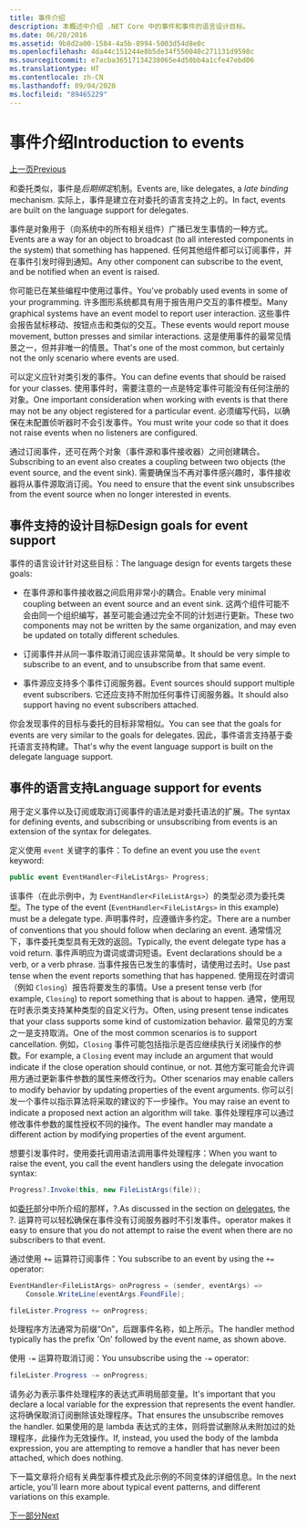 ```yaml
---
title: 事件介绍
description: 本概述中介绍 .NET Core 中的事件和事件的语言设计目标。
ms.date: 06/20/2016
ms.assetid: 9b8d2a00-1584-4a5b-8994-5003d54d8e0c
ms.openlocfilehash: 4da44c151244e8b5de34f550040c271131d9598c
ms.sourcegitcommit: e7acba36517134238065e4d50bb4a1cfe47ebd06
ms.translationtype: HT
ms.contentlocale: zh-CN
ms.lasthandoff: 09/04/2020
ms.locfileid: "89465229"
---
```

# <a name="introduction-to-events"></a><span data-ttu-id="65ff6-103">事件介绍</span><span class="sxs-lookup"><span data-stu-id="65ff6-103">Introduction to events</span></span>

[<span data-ttu-id="65ff6-104">上一页</span><span class="sxs-lookup"><span data-stu-id="65ff6-104">Previous</span></span>](delegates-patterns.md)

<span data-ttu-id="65ff6-105">和委托类似，事件是*后期绑定*机制。</span><span class="sxs-lookup"><span data-stu-id="65ff6-105">Events are, like delegates, a *late binding* mechanism.</span></span> <span data-ttu-id="65ff6-106">实际上，事件是建立在对委托的语言支持之上的。</span><span class="sxs-lookup"><span data-stu-id="65ff6-106">In fact, events are built on the language support for delegates.</span></span>

<span data-ttu-id="65ff6-107">事件是对象用于（向系统中的所有相关组件）广播已发生事情的一种方式。</span><span class="sxs-lookup"><span data-stu-id="65ff6-107">Events are a way for an object to broadcast (to all interested components in the system) that something has happened.</span></span> <span data-ttu-id="65ff6-108">任何其他组件都可以订阅事件，并在事件引发时得到通知。</span><span class="sxs-lookup"><span data-stu-id="65ff6-108">Any other component can subscribe to the event, and be notified when an event is raised.</span></span>

<span data-ttu-id="65ff6-109">你可能已在某些编程中使用过事件。</span><span class="sxs-lookup"><span data-stu-id="65ff6-109">You've probably used events in some of your programming.</span></span> <span data-ttu-id="65ff6-110">许多图形系统都具有用于报告用户交互的事件模型。</span><span class="sxs-lookup"><span data-stu-id="65ff6-110">Many graphical systems have an event model to report user interaction.</span></span> <span data-ttu-id="65ff6-111">这些事件会报告鼠标移动、按钮点击和类似的交互。</span><span class="sxs-lookup"><span data-stu-id="65ff6-111">These events would report mouse movement, button presses and similar interactions.</span></span> <span data-ttu-id="65ff6-112">这是使用事件的最常见情景之一，但并非唯一的情景。</span><span class="sxs-lookup"><span data-stu-id="65ff6-112">That's one of the most common, but certainly not the only scenario where events are used.</span></span>

<span data-ttu-id="65ff6-113">可以定义应针对类引发的事件。</span><span class="sxs-lookup"><span data-stu-id="65ff6-113">You can define events that should be raised for your classes.</span></span> <span data-ttu-id="65ff6-114">使用事件时，需要注意的一点是特定事件可能没有任何注册的对象。</span><span class="sxs-lookup"><span data-stu-id="65ff6-114">One important consideration when working with events is that there may not be any object registered for a particular event.</span></span> <span data-ttu-id="65ff6-115">必须编写代码，以确保在未配置侦听器时不会引发事件。</span><span class="sxs-lookup"><span data-stu-id="65ff6-115">You must write your code so that it does not raise events when no listeners are configured.</span></span>

<span data-ttu-id="65ff6-116">通过订阅事件，还可在两个对象（事件源和事件接收器）之间创建耦合。</span><span class="sxs-lookup"><span data-stu-id="65ff6-116">Subscribing to an event also creates a coupling between two objects (the event source, and the event sink).</span></span> <span data-ttu-id="65ff6-117">需要确保当不再对事件感兴趣时，事件接收器将从事件源取消订阅。</span><span class="sxs-lookup"><span data-stu-id="65ff6-117">You need to ensure that the event sink unsubscribes from the event source when no longer interested in events.</span></span>

## <a name="design-goals-for-event-support"></a><span data-ttu-id="65ff6-118">事件支持的设计目标</span><span class="sxs-lookup"><span data-stu-id="65ff6-118">Design goals for event support</span></span>

<span data-ttu-id="65ff6-119">事件的语言设计针对这些目标：</span><span class="sxs-lookup"><span data-stu-id="65ff6-119">The language design for events targets these goals:</span></span>

- <span data-ttu-id="65ff6-120">在事件源和事件接收器之间启用非常小的耦合。</span><span class="sxs-lookup"><span data-stu-id="65ff6-120">Enable very minimal coupling between an event source and an event sink.</span></span> <span data-ttu-id="65ff6-121">这两个组件可能不会由同一个组织编写，甚至可能会通过完全不同的计划进行更新。</span><span class="sxs-lookup"><span data-stu-id="65ff6-121">These two components may not be written by the same organization, and may even be updated on totally different schedules.</span></span>

- <span data-ttu-id="65ff6-122">订阅事件并从同一事件取消订阅应该非常简单。</span><span class="sxs-lookup"><span data-stu-id="65ff6-122">It should be very simple to subscribe to an event, and to unsubscribe from that same event.</span></span>

- <span data-ttu-id="65ff6-123">事件源应支持多个事件订阅服务器。</span><span class="sxs-lookup"><span data-stu-id="65ff6-123">Event sources should support multiple event subscribers.</span></span> <span data-ttu-id="65ff6-124">它还应支持不附加任何事件订阅服务器。</span><span class="sxs-lookup"><span data-stu-id="65ff6-124">It should also support having no event subscribers attached.</span></span>

<span data-ttu-id="65ff6-125">你会发现事件的目标与委托的目标非常相似。</span><span class="sxs-lookup"><span data-stu-id="65ff6-125">You can see that the goals for events are very similar to the goals for delegates.</span></span>
<span data-ttu-id="65ff6-126">因此，事件语言支持基于委托语言支持构建。</span><span class="sxs-lookup"><span data-stu-id="65ff6-126">That's why the event language support is built on the delegate language support.</span></span>

## <a name="language-support-for-events"></a><span data-ttu-id="65ff6-127">事件的语言支持</span><span class="sxs-lookup"><span data-stu-id="65ff6-127">Language support for events</span></span>

<span data-ttu-id="65ff6-128">用于定义事件以及订阅或取消订阅事件的语法是对委托语法的扩展。</span><span class="sxs-lookup"><span data-stu-id="65ff6-128">The syntax for defining events, and subscribing or unsubscribing from events is an extension of the syntax for delegates.</span></span>

<span data-ttu-id="65ff6-129">定义使用 `event` 关键字的事件：</span><span class="sxs-lookup"><span data-stu-id="65ff6-129">To define an event you use the `event` keyword:</span></span>

```csharp
public event EventHandler<FileListArgs> Progress;
```

<span data-ttu-id="65ff6-130">该事件（在此示例中，为 `EventHandler<FileListArgs>`）的类型必须为委托类型。</span><span class="sxs-lookup"><span data-stu-id="65ff6-130">The type of the event (`EventHandler<FileListArgs>` in this example) must be a delegate type.</span></span> <span data-ttu-id="65ff6-131">声明事件时，应遵循许多约定。</span><span class="sxs-lookup"><span data-stu-id="65ff6-131">There are a number of conventions that you should follow when declaring an event.</span></span> <span data-ttu-id="65ff6-132">通常情况下，事件委托类型具有无效的返回。</span><span class="sxs-lookup"><span data-stu-id="65ff6-132">Typically, the event delegate type has a void return.</span></span>
<span data-ttu-id="65ff6-133">事件声明应为谓词或谓词短语。</span><span class="sxs-lookup"><span data-stu-id="65ff6-133">Event declarations should be a verb, or a verb phrase.</span></span>
<span data-ttu-id="65ff6-134">当事件报告已发生的事情时，请使用过去时。</span><span class="sxs-lookup"><span data-stu-id="65ff6-134">Use past tense when the event reports something that has happened.</span></span> <span data-ttu-id="65ff6-135">使用现在时谓词（例如 `Closing`）报告将要发生的事情。</span><span class="sxs-lookup"><span data-stu-id="65ff6-135">Use a present tense verb (for example, `Closing`) to report something that is about to happen.</span></span> <span data-ttu-id="65ff6-136">通常，使用现在时表示类支持某种类型的自定义行为。</span><span class="sxs-lookup"><span data-stu-id="65ff6-136">Often, using present tense indicates that your class supports some kind of customization behavior.</span></span> <span data-ttu-id="65ff6-137">最常见的方案之一是支持取消。</span><span class="sxs-lookup"><span data-stu-id="65ff6-137">One of the most common scenarios is to support cancellation.</span></span> <span data-ttu-id="65ff6-138">例如，`Closing` 事件可能包括指示是否应继续执行关闭操作的参数。</span><span class="sxs-lookup"><span data-stu-id="65ff6-138">For example, a `Closing` event may include an argument that would indicate if the close operation should continue, or not.</span></span>  <span data-ttu-id="65ff6-139">其他方案可能会允许调用方通过更新事件参数的属性来修改行为。</span><span class="sxs-lookup"><span data-stu-id="65ff6-139">Other scenarios may enable callers to modify behavior by updating properties of the event arguments.</span></span> <span data-ttu-id="65ff6-140">你可以引发一个事件以指示算法将采取的建议的下一步操作。</span><span class="sxs-lookup"><span data-stu-id="65ff6-140">You may raise an event to indicate a proposed next action an algorithm will take.</span></span> <span data-ttu-id="65ff6-141">事件处理程序可以通过修改事件参数的属性授权不同的操作。</span><span class="sxs-lookup"><span data-stu-id="65ff6-141">The event handler may mandate a different action by modifying  properties of the event argument.</span></span>

<span data-ttu-id="65ff6-142">想要引发事件时，使用委托调用语法调用事件处理程序：</span><span class="sxs-lookup"><span data-stu-id="65ff6-142">When you want to raise the event, you call the event handlers using the delegate invocation syntax:</span></span>

```csharp
Progress?.Invoke(this, new FileListArgs(file));
```

<span data-ttu-id="65ff6-143">如[委托](delegates-patterns.md)部分中所介绍的那样，?.</span><span class="sxs-lookup"><span data-stu-id="65ff6-143">As discussed in the section on [delegates](delegates-patterns.md), the ?.</span></span>
<span data-ttu-id="65ff6-144">运算符可以轻松确保在事件没有订阅服务器时不引发事件。</span><span class="sxs-lookup"><span data-stu-id="65ff6-144">operator makes it easy to ensure that you do not attempt to raise the event when there are no subscribers to that event.</span></span>

<span data-ttu-id="65ff6-145">通过使用 `+=` 运算符订阅事件：</span><span class="sxs-lookup"><span data-stu-id="65ff6-145">You subscribe to an event by using the `+=` operator:</span></span>

```csharp
EventHandler<FileListArgs> onProgress = (sender, eventArgs) =>
    Console.WriteLine(eventArgs.FoundFile);

fileLister.Progress += onProgress;
```

<span data-ttu-id="65ff6-146">处理程序方法通常为前缀“On”，后跟事件名称，如上所示。</span><span class="sxs-lookup"><span data-stu-id="65ff6-146">The handler method typically has the prefix 'On' followed by the event name, as shown above.</span></span>

<span data-ttu-id="65ff6-147">使用 `-=` 运算符取消订阅：</span><span class="sxs-lookup"><span data-stu-id="65ff6-147">You unsubscribe using the `-=` operator:</span></span>

```csharp
fileLister.Progress -= onProgress;
```

<span data-ttu-id="65ff6-148">请务必为表示事件处理程序的表达式声明局部变量。</span><span class="sxs-lookup"><span data-stu-id="65ff6-148">It's important that you declare a local variable for the expression that represents the event handler.</span></span> <span data-ttu-id="65ff6-149">这将确保取消订阅删除该处理程序。</span><span class="sxs-lookup"><span data-stu-id="65ff6-149">That ensures the unsubscribe removes the handler.</span></span>
<span data-ttu-id="65ff6-150">如果使用的是 lambda 表达式的主体，则将尝试删除从未附加过的处理程序，此操作为无效操作。</span><span class="sxs-lookup"><span data-stu-id="65ff6-150">If, instead, you used the body of the lambda expression, you are attempting to remove a handler that has never been attached, which does nothing.</span></span>

<span data-ttu-id="65ff6-151">下一篇文章将介绍有关典型事件模式及此示例的不同变体的详细信息。</span><span class="sxs-lookup"><span data-stu-id="65ff6-151">In the next article, you'll learn more about typical event patterns, and different variations on this example.</span></span>

[<span data-ttu-id="65ff6-152">下一部分</span><span class="sxs-lookup"><span data-stu-id="65ff6-152">Next</span></span>](event-pattern.md)
